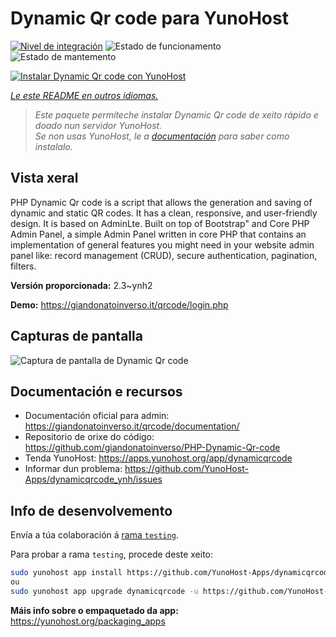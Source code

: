 <!--
NOTA: Este README foi creado automáticamente por <https://github.com/YunoHost/apps/tree/master/tools/readme_generator>
NON debe editarse manualmente.
-->

# Dynamic Qr code para YunoHost

[![Nivel de integración](https://apps.yunohost.org/badge/integration/dynamicqrcode)](https://ci-apps.yunohost.org/ci/apps/dynamicqrcode/)
![Estado de funcionamento](https://apps.yunohost.org/badge/state/dynamicqrcode)
![Estado de mantemento](https://apps.yunohost.org/badge/maintained/dynamicqrcode)

[![Instalar Dynamic Qr code con YunoHost](https://install-app.yunohost.org/install-with-yunohost.svg)](https://install-app.yunohost.org/?app=dynamicqrcode)

*[Le este README en outros idiomas.](./ALL_README.md)*

> *Este paquete permíteche instalar Dynamic Qr code de xeito rápido e doado nun servidor YunoHost.*  
> *Se non usas YunoHost, le a [documentación](https://yunohost.org/install) para saber como instalalo.*

## Vista xeral

PHP Dynamic Qr code is a script that allows the generation and saving of dynamic and static QR codes. It has a clean, responsive, and user-friendly design. It is based on AdminLte. Built on top of Bootstrap" and Core PHP Admin Panel, a simple Admin Panel written in core PHP that contains an implementation of general features you might need in your website admin panel like: record management (CRUD), secure authentication, pagination, filters.

**Versión proporcionada:** 2.3~ynh2

**Demo:** <https://giandonatoinverso.it/qrcode/login.php>

## Capturas de pantalla

![Captura de pantalla de Dynamic Qr code](./doc/screenshots/screenshot.png)

## Documentación e recursos

- Documentación oficial para admin: <https://giandonatoinverso.it/qrcode/documentation/>
- Repositorio de orixe do código: <https://github.com/giandonatoinverso/PHP-Dynamic-Qr-code>
- Tenda YunoHost: <https://apps.yunohost.org/app/dynamicqrcode>
- Informar dun problema: <https://github.com/YunoHost-Apps/dynamicqrcode_ynh/issues>

## Info de desenvolvemento

Envía a túa colaboración á [rama `testing`](https://github.com/YunoHost-Apps/dynamicqrcode_ynh/tree/testing).

Para probar a rama `testing`, procede deste xeito:

```bash
sudo yunohost app install https://github.com/YunoHost-Apps/dynamicqrcode_ynh/tree/testing --debug
ou
sudo yunohost app upgrade dynamicqrcode -u https://github.com/YunoHost-Apps/dynamicqrcode_ynh/tree/testing --debug
```

**Máis info sobre o empaquetado da app:** <https://yunohost.org/packaging_apps>
